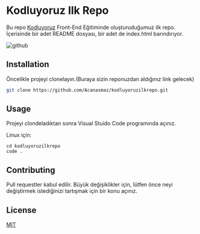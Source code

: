 # Kodluyoruz Ilk Repo
Bu repo [Kodluyoruz](https://kodluyoruz.org/) Front-End Eğitiminde oluşturuduğumuz ilk repo. İçerisinde bir adet README dosyası, bir adet de index.html barındırıyor.

![github](https://user-images.githubusercontent.com/114093692/191643352-5ba3f556-2776-4910-9b6f-3b98affb1a8a.PNG)

## Installation
Öncelikle projeyi clonelayın.(Buraya sizin reponuzdan aldığınız link gelecek)

```bash
git clone https://github.com/Acanasmaz/kodluyoruzilkrepo.git
```

## Usage
Projeyi clondeladıktan sonra Visual Stuido Code programında açınız.

Linux için:

```linux
cd kodluyoruzilkrepo
code .
```

## Contributing
Pull requestler kabul edilir. Büyük değişiklikler için, lütfen önce neyi değiştirmek istediğinizi tartışmak için bir konu açınız.

## License

[MIT](https://choosealicense.com/licenses/mit/)
